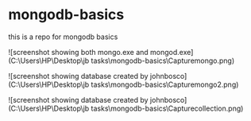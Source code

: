 # mongodb-basics
this is a repo for mongodb basics

![screenshot showing both mongo.exe and mongod.exe](C:\Users\HP\Desktop\jb tasks\mongodb-basics\Capturemongo.png)

![screenshot showing database created by johnbosco](C:\Users\HP\Desktop\jb tasks\mongodb-basics\Capturemongo2.png)

![screenshot showing database created by johnbosco](C:\Users\HP\Desktop\jb tasks\mongodb-basics\Capturecollection.png)